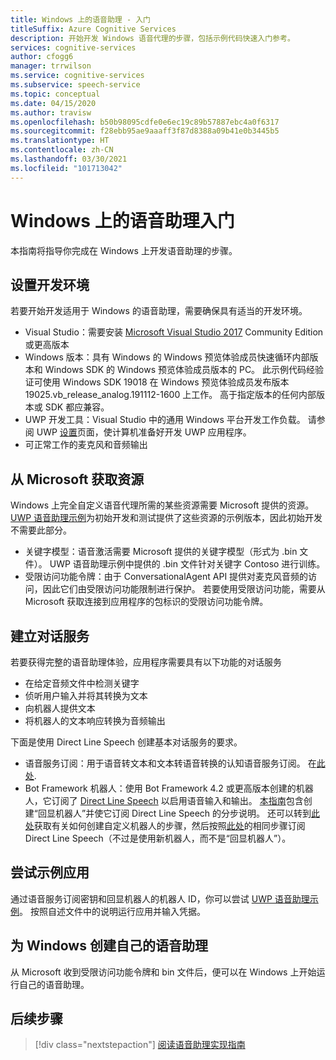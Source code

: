 ```yaml
---
title: Windows 上的语音助理 - 入门
titleSuffix: Azure Cognitive Services
description: 开始开发 Windows 语音代理的步骤，包括示例代码快速入门参考。
services: cognitive-services
author: cfogg6
manager: trrwilson
ms.service: cognitive-services
ms.subservice: speech-service
ms.topic: conceptual
ms.date: 04/15/2020
ms.author: travisw
ms.openlocfilehash: b50b98095cdfe0e6ec19c89b57887ebc4a0f6317
ms.sourcegitcommit: f28ebb95ae9aaaff3f87d8388a09b41e0b3445b5
ms.translationtype: HT
ms.contentlocale: zh-CN
ms.lasthandoff: 03/30/2021
ms.locfileid: "101713042"
---
```

# <a name="getting-started-with-voice-assistants-on-windows"></a>Windows 上的语音助理入门

本指南将指导你完成在 Windows 上开发语音助理的步骤。

## <a name="set-up-your-development-environment"></a>设置开发环境

若要开始开发适用于 Windows 的语音助理，需要确保具有适当的开发环境。

- Visual Studio：需要安装 [Microsoft Visual Studio 2017](https://visualstudio.microsoft.com/) Community Edition 或更高版本
- Windows 版本：具有 Windows 的 Windows 预览体验成员快速循环内部版本和 Windows SDK 的 Windows 预览体验成员版本的 PC。 此示例代码经验证可使用 Windows SDK 19018 在 Windows 预览体验成员发布版本 19025.vb_release_analog.191112-1600 上工作。 高于指定版本的任何内部版本或 SDK 都应兼容。
- UWP 开发工具：Visual Studio 中的通用 Windows 平台开发工作负载。 请参阅 UWP [设置](/windows/uwp/get-started/get-set-up)页面，使计算机准备好开发 UWP 应用程序。
- 可正常工作的麦克风和音频输出

## <a name="obtain-resources-from-microsoft"></a>从 Microsoft 获取资源

Windows 上完全自定义语音代理所需的某些资源需要 Microsoft 提供的资源。 [UWP 语音助理示例](windows-voice-assistants-faq.md#the-uwp-voice-assistant-sample)为初始开发和测试提供了这些资源的示例版本，因此初始开发不需要此部分。

- 关键字模型：语音激活需要 Microsoft 提供的关键字模型（形式为 .bin 文件）。 UWP 语音助理示例中提供的 .bin 文件针对关键字 Contoso 进行训练。
- 受限访问功能令牌：由于 ConversationalAgent API 提供对麦克风音频的访问，因此它们由受限访问功能限制进行保护。 若要使用受限访问功能，需要从 Microsoft 获取连接到应用程序的包标识的受限访问功能令牌。

## <a name="establish-a-dialog-service"></a>建立对话服务

若要获得完整的语音助理体验，应用程序需要具有以下功能的对话服务

- 在给定音频文件中检测关键字
- 侦听用户输入并将其转换为文本
- 向机器人提供文本
- 将机器人的文本响应转换为音频输出

下面是使用 Direct Line Speech 创建基本对话服务的要求。

- 语音服务订阅：用于语音转文本和文本转语音转换的认知语音服务订阅。 在[此处](./overview.md#try-the-speech-service-for-free).
- Bot Framework 机器人：使用 Bot Framework 4.2 或更高版本创建的机器人，它订阅了 [Direct Line Speech](./direct-line-speech.md) 以启用语音输入和输出。 [本指南](./tutorial-voice-enable-your-bot-speech-sdk.md)包含创建“回显机器人”并使它订阅 Direct Line Speech 的分步说明。 还可以转到[此处](https://blog.botframework.com/2018/05/07/build-a-microsoft-bot-framework-bot-with-the-bot-builder-sdk-v4/)获取有关如何创建自定义机器人的步骤，然后按照[此处](./tutorial-voice-enable-your-bot-speech-sdk.md)的相同步骤订阅 Direct Line Speech（不过是使用新机器人，而不是“回显机器人”）。

## <a name="try-out-the-sample-app"></a>尝试示例应用

通过语音服务订阅密钥和回显机器人的机器人 ID，你可以尝试 [UWP 语音助理示例](windows-voice-assistants-faq.md#the-uwp-voice-assistant-sample)。 按照自述文件中的说明运行应用并输入凭据。

## <a name="create-your-own-voice-assistant-for-windows"></a>为 Windows 创建自己的语音助理

从 Microsoft 收到受限访问功能令牌和 bin 文件后，便可以在 Windows 上开始运行自己的语音助理。

## <a name="next-steps"></a>后续步骤

> [!div class="nextstepaction"]
> [阅读语音助理实现指南](windows-voice-assistants-implementation-guide.md)